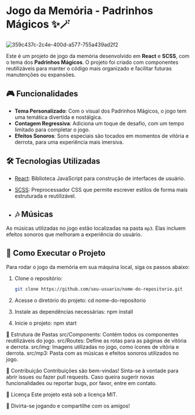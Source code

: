 # Jogo da Memória - Padrinhos Mágicos ✨🪄

![359c437c-2c4e-400d-a577-755a439ad2f2](https://github.com/user-attachments/assets/ab28b8b9-2cf4-4a38-8bbb-d750df162f4f)


Este é um projeto de jogo da memória desenvolvido em **React** e **SCSS**, com o tema dos **Padrinhos Mágicos**. O projeto foi criado com componentes reutilizáveis para manter o código mais organizado e facilitar futuras manutenções ou expansões.

## 🎮 Funcionalidades
- **Tema Personalizado**: Com o visual dos Padrinhos Mágicos, o jogo tem uma temática divertida e nostálgica.
- **Contagem Regressiva**: Adiciona um toque de desafio, com um tempo limitado para completar o jogo.
- **Efeitos Sonoros**: Sons especiais são tocados em momentos de vitória e derrota, para uma experiência mais imersiva.

## 🛠️ Tecnologias Utilizadas
- [React](https://reactjs.org/): Biblioteca JavaScript para construção de interfaces de usuário.
- [SCSS](https://sass-lang.com/): Preprocessador CSS que permite escrever estilos de forma mais estruturada e reutilizável.

- ## 🎶 Músicas
As músicas utilizadas no jogo estão localizadas na pasta `mp3`. Elas incluem efeitos sonoros que melhoram a experiência do usuário.


## 🚀 Como Executar o Projeto

Para rodar o jogo da memória em sua máquina local, siga os passos abaixo:

1. Clone o repositório:
   ```bash
   git clone https://github.com/seu-usuario/nome-do-repositorio.git
   
2. Acesse o diretório do projeto:
   cd nome-do-repositorio

3. Instale as dependências necessárias:
   npm install

4. Inicie o projeto:
   npm start

📁 Estrutura de Pastas
src/Components: Contém todos os componentes reutilizáveis do jogo.
src/Routes: Define as rotas para as páginas de vitória e derrota.
src/img: Imagens utilizadas no jogo, como ícones de vitória e derrota.
src/mp3: Pasta com as músicas e efeitos sonoros utilizados no jogo.

🤝 Contribuição
Contribuições são bem-vindas! Sinta-se à vontade para abrir issues ou fazer pull requests. Caso queira sugerir novas funcionalidades ou reportar bugs, por favor, entre em contato.

📄 Licença
Este projeto está sob a licença MIT.

👾 Divirta-se jogando e compartilhe com os amigos!







